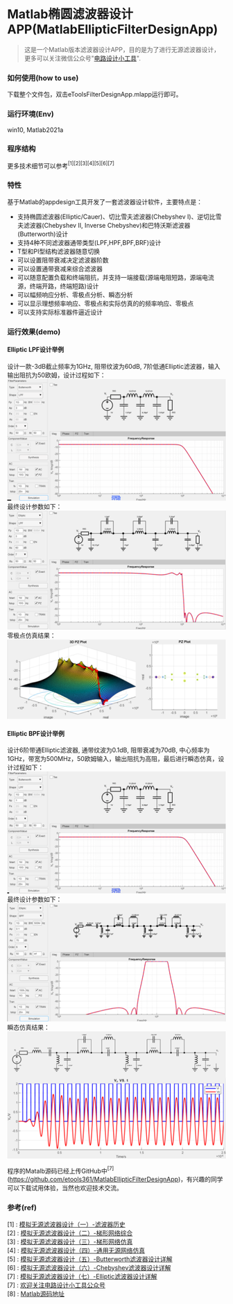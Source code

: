# Matlab椭圆滤波器设计APP(MatlabEllipticFilterDesignApp)
> 这是一个Matlab版本滤波器设计APP，目的是为了进行无源滤波器设计，更多可以关注微信公众号"[电路设计小工具](https://mp.weixin.qq.com/s/fxfEnir-hU0YvF9_CWyI6g)".

### 如何使用(how to use)
下载整个文件包，双击eToolsFilterDesignApp.mlapp运行即可。

### 运行环境(Env)
win10, Matlab2021a


### 程序结构

更多技术细节可以参考$^{[1][2][3][4][5][6][7]}$

### 特性
基于Matlab的appdesign工具开发了一套滤波器设计软件，主要特点是：
- 支持椭圆滤波器(Elliptic/Cauer)、切比雪夫滤波器(Chebyshev I)、逆切比雪夫滤波器(Chebyshev II, Inverse Chebyshev)和巴特沃斯滤波器(Butterworth)设计
- 支持4种不同滤波器通带类型(LPF,HPF,BPF,BRF)设计
- T型和PI型结构滤波器随意切换
- 可以设置阻带衰减决定滤波器阶数
- 可以设置通带衰减来综合滤波器
- 可以随意配置负载和终端阻抗，并支持一端接载(源端电阻短路，源端电流源，终端开路，终端短路)设计
- 可以幅频响应分析、零极点分析、瞬态分析
- 可以显示理想频率响应、零极点和实际仿真的的频率响应、零极点
- 可以支持实际标准器件逼近设计

### 运行效果(demo)

#### Elliptic LPF设计举例
设计一款-3dB截止频率为1GHz, 阻带纹波为60dB, 7阶低通Elliptic滤波器，输入输出阻抗为50欧姆，设计过程如下：
![LPF滤波器设计](LPF_design_1GHz_Elliptic.gif)
最终设计参数如下：
![LPF滤波器设计最终](LPF_7th_Design_Final_Elliptic.png)
零极点仿真结果：
![LPF滤波器设计最终](LPF_7th_Design_Final_PZ_Elliptic.png)

#### Elliptic BPF设计举例
设计6阶带通Elliptic滤波器, 通带纹波为0.1dB, 阻带衰减为70dB, 中心频率为1GHz，带宽为500MHz，50欧姆输入，输出阻抗为高阻，最后进行瞬态仿真，设计过程如下：
![BPF滤波器设计](BPF_design_1GHz_Elliptic.gif)
最终设计参数如下：
![BPF滤波器设计最终](BPF_7th_Design_Final_Elliptic.png)
瞬态仿真结果：
![BPF滤波器设计最终](BPF_7th_Design_Final_TRAN_Elliptic.png)

程序的Matalb源码已经上传GitHub中$^{[7]}$(https://github.com/etools361/MatlabEllipticFilterDesignApp)，有兴趣的同学可以下载试用体验，当然也欢迎技术交流。


### 参考(ref)
[1] : [模拟无源滤波器设计（一）-滤波器历史](https://mp.weixin.qq.com/s/wNRHyBHpimjU90bymHp7JA) \
[2] : [模拟无源滤波器设计（二）-梯形网络综合](https://mp.weixin.qq.com/s/3GMQs4WDm683tdAXqyoOgQ) \
[3] : [模拟无源滤波器设计（三）-梯形网络仿真](https://mp.weixin.qq.com/s/nZFx7weLcO-WRKLbP0T4jQ) \
[4] : [模拟无源滤波器设计（四）-通用无源网络仿真](https://mp.weixin.qq.com/s/mllwGShvbh3TWdFRbp9LhQ) \
[5] : [模拟无源滤波器设计（五）-Butterworth滤波器设计详解](https://mp.weixin.qq.com/s/pIMPIh8ize49mxXG4SHT_w) \
[6] : [模拟无源滤波器设计（六）-Chebyshev滤波器设计详解](https://mp.weixin.qq.com/s/6b1HF81X93M9D4yfIAFROw) \
[7] : [模拟无源滤波器设计（七）-Elliptic滤波器设计详解](https://mp.weixin.qq.com/s/6b1HF81X93M9D4yfIAFROw) \
[7] : [欢迎关注电路设计小工具公众号](https://mp.weixin.qq.com/s/fxfEnir-hU0YvF9_CWyI6g) \
[8] : [Matlab源码地址](https://github.com/etools361/MatlabEllipticFilterDesignApp)
